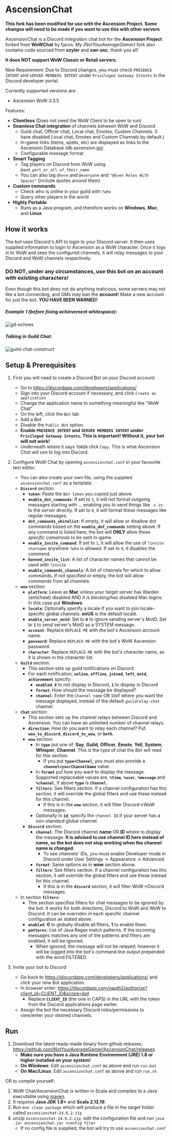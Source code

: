 # AscensionChat

**This fork has been modified for use with the Ascension Project. Some changes will need to be made if you want to use this with other servers**

AscensionChat is a Discord integration chat bot for the **Ascension Project** forked from **WoWChat** by fjaros. My _(NotYourAverageGamer)_ fork also contains code sourced from **szyler** and **xan-asc**, thank you all!

**It does NOT support WoW Classic or Retail servers.**

New Requirement: Due to Discord changes, you must check `PRESENCE INTENT` and `SERVER MEMBERS INTENT` under `Privileged Gateway Intents` in the Discord developer portal.

Currently supported versions are:

- Ascension WoW 3.3.5

Features:

- **Clientless** (Does not need the WoW Client to be open to run)
- **Seamless Chat integration** of channels between WoW and Discord
  - Guild chat, Officer chat, Local chat, Emotes, Custom Channels. (I have disabled Local chat, Emotes and Custom Channels by default.)
  - In-game links (items, spells, etc) are displayed as links to the Ascension Database (db.ascension.gg)
  - Configurable message format
- **Smart Tagging**
  - Tag players on Discord from WoW using `@and_part_or_all_of_their_name`
  - You can also tag `@here` and `@everyone` and `"@Even Roles With Spaces"` (include quotes around them)
- **Custom commands**
  - Check who is online in your guild with `?who`
  - Query other players in the world
- **Highly Portable**
  - Runs as a Java program, and therefore works on **Windows**, **Mac**, and **Linux**

## How it works

The bot uses Discord's API to login to your Discord server. It then uses supplied information
to login to Ascension as a WoW character. Once it logs in to WoW and sees the configured channels,
it will relay messages to your Discord and WoW channels respectively.

### DO NOT, under any circumstances, use this bot on an account with existing characters!

Even though this bot does not do anything malicious, some servers may not like a bot connecting, and GMs may ban the **_account_**!
Make a new account for just the bot. **YOU HAVE BEEN WARNED!**

##### Example 1 (before fixing achievement whitespace):

![gd-echoes](https://raw.githubusercontent.com/fjaros/wowchat/master/images/example1.png)

##### Talking in Guild Chat:

![guild-chat-construct](https://raw.githubusercontent.com/fjaros/wowchat/master/images/example2.png)

## Setup & Prerequisites

1. First you will need to create a Discord Bot on your Discord account:
   - Go to https://discordapp.com/developers/applications/
   - Sign into your Discord account if necessary, and click `Create an application`
   - Change the application name to something meaningful like "WoW Chat"
   - On the left, click the `Bot` tab
   - Add a Bot
   - Disable the `Public Bot` option.
   - **Enable `PRESENCE INTENT` and `SERVER MEMBERS INTENT` under `Privileged Gateway Intents`. This is important! Without it, your bot will not work!**
   - Underneath where it says `TOKEN` click `Copy`. This is what Ascension Chat will use to log into Discord.
2. Configure WoW Chat by opening `ascensionchat.conf` in your favourite text editor.

   - You can also create your own file, using the supplied `ascensionchat.conf` as a template.
   - **`Discord`** section:
     - **`token`**: Paste the `Bot token` you copied just above.
     - **`enable_dot_commands`**: If set to `1`, it will not format outgoing messages starting with `.`, enabling you to send things like `.s in` to the server directly. If set to `0`, it will format these messages like regular messages.
     - **`dot_commands_whitelist`**: If empty, it will allow or disallow dot commands based on the **`enable_dot_commands`** setting above. If any command is listed here, the bot will **ONLY** allow _those specific comamnds_ to be sent in-game.
     - **`enable_invite_command`**: If set to `1`, it will allow the use of `?invite charname` anywhere `?who` is allowed. If set to `0`, it disables the command.
     - **`banned_invite_list`**: A list of character names that cannot be used with `?invite`
     - **`enable_commands_channels`**: A list of channels for which to allow commands. If not specified or empty, the bot will allow commands from all channels.
   - **`wow`** section:
     - **`platform`**: Leave as **Mac** unless your target server has Warden (anticheat) disabled AND it is blocking/has disabled Mac logins. In this case put **Windows**.
     - **`locale`**: Optionally specify a locale if you want to join locale-specific global channels. **enUS** is the default locale.
     - **`enable_server_motd`**: Set to **`0`** to ignore sending server's MotD. Set to **`1`** to send server's MotD as a SYSTEM message.
     - **`account`**: Replace `REPLACE-ME` with the bot's Ascension account name.
     - **`password`**: Replace `REPLACE-ME` with the bot's WoW Ascension password.
     - **`character`**: Replace `REPLACE-ME` with the bot's character name, as it is shown in the character list.
   - **`Guild`** section:
     - This section sets up guild notifications on Discord.
     - For each notification, **`online`**, **`offline`**, **`joined`**, **`left`**, **`motd`**, **`achievement`** specify:
       - **`enabled`**: **`0`** to not display in Discord, **`1`** to display in Discord
       - **`format`**: How should the message be displayed?
       - **`channel`**: Enter the `Channel name` OR `ID`of where you want the message displayed, instead of the default `guildrelay-chat` channel.
   - **`Chat`** section:
     - This section sets up the channel relays between Discord and Ascension. You can have an unlimited number of channel relays.
     - **`direction`**: How do you want to relay each channel? Put:
       **`wow_to_discord`**, **`discord_to_wow`**, or **`both`**.
     - **`wow`** section:
       - In **`type`** put one of: **Say**, **Guild**, **Officer**, **Emote**, **Yell**, **System**, **Whisper**, **Channel**. This is the type of chat the Bot will read for this section.
         - If you put **`type=Channel`**, you must also provide a **`channel=yourChannelName`** value.
       - In **`format`** put how you want to display the message. Supported replaceable values are, **`%time`**, **`%user`**, **`%message`** and **`%channel`**, if above **`type`** is **`Channel`**.
       - **`filters`**: See filters section. If a channel configuration has this section, it will override the global filters and use these instead for this channel.
         - If this is in the **`wow`** section, it will filter Discord->WoW messages.
       - Optionally in **`id`**, specify the `channel ID` if your server has a non-standard global channel.
     - **`Discord`** section:
       - **`channel`**: The Discord channel **name** OR **ID** where to display the message. **It is advised to use channel ID here instead of name, so the bot does not stop working when the channel name is changed.**
         - To see channels' IDs, you must enable Developer mode in Discord under User Settings -> Appearance -> Advanced.
       - **`format`**: Same options as in **wow** section above.
       - **`filters`**: See filters section. If a channel configuration has this section, it will override the global filters and use these instead for this channel.
         - If this is in the **`discord`** section, it will filter WoW->Discord messages.
   - In section **`filters`**:
     - This section specifies filters for chat messages to be ignored by the bot. It works for both directions, Discord to WoW and WoW to Discord. It can be overriden in each specific channel configuration as stated above.
     - **`enabled`**: **0** to globally disable all filters, **1** to enable them.
     - **`patterns`**: List of Java Regex match patterns. If the incoming messages matches any one of the patterns and filters are enabled, it will be ignored.
       - When ignored, the message will not be relayed; however it will be logged into the bot's command line output prepended with the word FILTERED.

3. Invite your bot to Discord
   - Go back to https://discordapp.com/developers/applications/ and click your new Bot application.
   - In browser enter: https://discordapp.com/oauth2/authorize?client_id=CLIENT_ID&scope=bot
     - Replace **`CLIENT_ID`** (the one in CAPS) in the URL with the token from the Discord applications page earlier.
   - Assign the bot the necessary Discord roles/permissions to view/enter your desired channels.

## Run

1. Download the latest ready-made binary from github releases: https://github.com/NotYourAverageGamer/AscensionChat/releases
   - **Make sure you have a Java Runtime Environment (JRE) 1.8 or higher installed on your system!**
   - **On Windows**: Edit `ascensionchat.conf` as above and run `run.bat`
   - **On Mac/Linux**: Edit `ascensionchat.conf` as above and run `run.sh`

OR to compile yourself:

1. WoW Chat/AscensionChat is written in Scala and compiles to a Java executable using [maven](https://maven.apache.org).
2. It requires **Java JDK 1.8+** and **Scala 2.12.19**.
3. Run `mvn clean package` which will produce a file in the target folder called `ascensionchat-24.6.2.zip`
4. unzip `ascensionchat-24.6.2.zip`, edit the configuration file and run `java -jar ascensionchat.jar <config file>`
   - If no config file is supplied, the bot will try to use `ascensionchat.conf`
